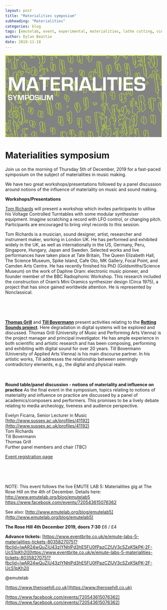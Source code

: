```yaml
---
layout: post
title: "Materialities symposium"
subheading: "Materialities"
categories: blog
tags: [emutelab, event, experimental, materialities, lathe cutting, vinyl]
author: Dylan Beattie
date: 2019-11-18
---
```



![emutemat](/img/emutemat.jpg)



<h1>Materialities symposium</h1>


Join us on the morning of Thursday 5th of December, 2019 for a fast-paced symposium on the subject of materialities in music making.


We have two great workshops/presentations followed by a panel discussion around notions of the influence of materiality on music and sound making.


<b>Workshops/Presentations</b>

[Tom Richards](https://trsound.bandcamp.com/) will present a workshop which invites participants to utilise his Voltage Controlled Turntables with some modular synthesiser equipment. Imagine scratching a record with LFO control, or changing pitch. 
Participants are encouraged to bring vinyl records to this session. 


Tom Richards is a musician, sound designer, artist, researcher and instrument maker, working in London UK. He has performed and exhibited widely in the UK, as well as internationally in the US, Germany, Peru, Singapore, Hungary, Japan and Sweden. Selected works and live performances have taken place at Tate Britain, The Queen Elizabeth Hall, The Science Museum, Spike Island, Cafe Oto, MK Gallery, Focal Point, and Camden Arts Centre. He has recently finished his PhD (Goldsmiths/Science Museum) on the work of Daphne Oram: electronic music pioneer, and founder member of the BBC Radiophonic Workshop. This research included the construction of Oram’s Mini Oramics synthesizer design (Circa 1975), a project that has since gained worldwide attention. He is represented by Nonclassical.

<br>
<br>
<br>


<b>[Thomas Grill](http://grrrr.org/)</b> and <b>[Till Bovermann](http://tai-studio.org/)</b> present activities relating to the <b>[Rotting Sounds project](https://rottingsounds.org/)</b>. Here degradation in digital systems will be explored and discussed. 
Thomas Grill (University of Music and Performing Arts Vienna) is the project manager and principal investigator. He has ample experience in both scientific and artistic research and has been composing, performing and exhibiting with digital sound for over 20 years.
Till Bovermann (University of Applied Arts Vienna) is his main discourse partner. In his artistic works, Till addresses the relationship between seemingly contradictory elements, e.g., the digital and physical realm.
<br>
<br>
<br>

<b>Round table/panel discussion - notions of materiality and influence on practice</b>
As the final event in the symposium, topics relating to notions of materiality and influence on practice are discussed by a panel of academics/composers and performers. This promises to be a lively debate relating to media archeology, liveness and audience perspective.

Evelyn Ficarra, Senior Lecturer in Music  [http://www.sussex.ac.uk/profiles/41192](http://www.sussex.ac.uk/profiles/41192)<br>
Tom Richards<br>
Till Bovermann<br>
Thomas Grill<br>
Further panel members and chair (TBC)<br>


[Event registration page](https://www.eventbrite.co.uk/e/materialities-emute-lab-music-symposium-tickets-82606421029)

<br>
<br>
<br>

NOTE:
This event follows the live EMUTE LAB 5: Materialities gig at The Rose Hill on the 4th of December. Details here: 
http://www.emutelab.org/blog/emutelab5
https://www.facebook.com/events/720543615076362



See also:
[http://www.emutelab.org/blog/emutelab5](http://www.emutelab.org/blog/emutelab5)

<b>The Rose Hill 4th December 2019, doors 7:30</b>
£6 / £4

<b>Advance tickets:</b> [https://www.eventbrite.co.uk/e/emute-labs-5-materialities-tickets-80358270751?fbclid=IwAR24wQuZiU43zIYNhlPd3hE5FU0fPazCZfJV3cSZxK5kPK-2F-UcS1pKh2I](https://www.eventbrite.co.uk/e/emute-labs-5-materialities-tickets-80358270751?fbclid=IwAR24wQuZiU43zIYNhlPd3hE5FU0fPazCZfJV3cSZxK5kPK-2F-UcS1pKh2I)

@emutelab



[https://www.therosehill.co.uk](https://www.therosehill.co.uk)

[https://www.facebook.com/events/720543615076362](https://www.facebook.com/events/720543615076362)